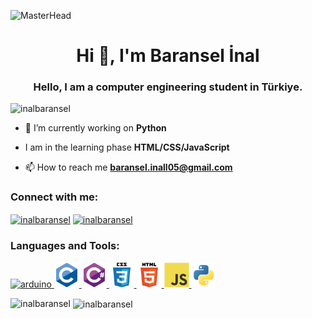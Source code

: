 ![MasterHead](https://realpython.com/cdn-cgi/image/width=1920,format=auto/https://files.realpython.com/media/Common-Syntax-Problems-Invalid-Syntax-in-Python_Watermarked.f2542f224bb4.jpg)
<h1 align="center">Hi 👋, I'm Baransel İnal</h1>
<h3 align="center">Hello, I am a computer engineering student in Türkiye.</h3>

<p align="left"> <img src="https://komarev.com/ghpvc/?username=inalbaransel&label=Profile%20views&color=0e75b6&style=flat" alt="inalbaransel" /> </p>

- 🔭 I’m currently working on **Python**

- I am in the learning phase **HTML/CSS/JavaScript**

- 📫 How to reach me **baransel.inall05@gmail.com**

<h3 align="left">Connect with me:</h3>
<p align="left">
<a href="https://linkedin.com/in/inalbaransel" target="blank"><img align="center" src="https://raw.githubusercontent.com/rahuldkjain/github-profile-readme-generator/master/src/images/icons/Social/linked-in-alt.svg" alt="inalbaransel" height="30" width="40" /></a>
<a href="https://instagram.com/inalbaransel" target="blank"><img align="center" src="https://raw.githubusercontent.com/rahuldkjain/github-profile-readme-generator/master/src/images/icons/Social/instagram.svg" alt="inalbaransel" height="30" width="40" /></a>
</p>

<h3 align="left">Languages and Tools:</h3>
<p align="left"> <a href="https://www.arduino.cc/" target="_blank" rel="noreferrer"> <img src="https://cdn.worldvectorlogo.com/logos/arduino-1.svg" alt="arduino" width="40" height="40"/> </a> <a href="https://www.cprogramming.com/" target="_blank" rel="noreferrer"> <img src="https://raw.githubusercontent.com/devicons/devicon/master/icons/c/c-original.svg" alt="c" width="40" height="40"/> </a> <a href="https://www.w3schools.com/cs/" target="_blank" rel="noreferrer"> <img src="https://raw.githubusercontent.com/devicons/devicon/master/icons/csharp/csharp-original.svg" alt="csharp" width="40" height="40"/> </a> <a href="https://www.w3schools.com/css/" target="_blank" rel="noreferrer"> <img src="https://raw.githubusercontent.com/devicons/devicon/master/icons/css3/css3-original-wordmark.svg" alt="css3" width="40" height="40"/> </a> <a href="https://www.w3.org/html/" target="_blank" rel="noreferrer"> <img src="https://raw.githubusercontent.com/devicons/devicon/master/icons/html5/html5-original-wordmark.svg" alt="html5" width="40" height="40"/> </a> <a href="https://developer.mozilla.org/en-US/docs/Web/JavaScript" target="_blank" rel="noreferrer"> <img src="https://raw.githubusercontent.com/devicons/devicon/master/icons/javascript/javascript-original.svg" alt="javascript" width="40" height="40"/> </a> <a href="https://www.python.org" target="_blank" rel="noreferrer"> <img src="https://raw.githubusercontent.com/devicons/devicon/master/icons/python/python-original.svg" alt="python" width="40" height="40"/> </a> </p>

<p><img align="left" src="https://github-readme-stats.vercel.app/api/top-langs?username=inalbaransel&show_icons=true&locale=en&layout=compact" alt="inalbaransel" /></p>

<p>&nbsp;<img align="center" src="https://github-readme-stats.vercel.app/api?username=inalbaransel&show_icons=true&locale=en" alt="inalbaransel" /></p>
